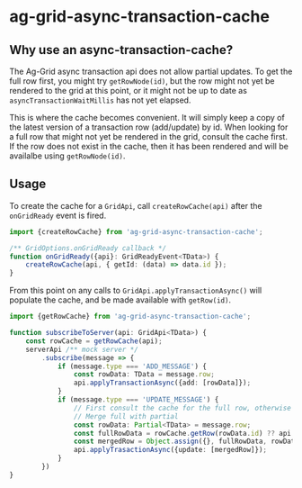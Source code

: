 # ag-grid-async-transaction-cache

## Why use an async-transaction-cache?

The Ag-Grid async transaction api does not allow partial updates. To get the full row first, you might try `getRowNode(id)`, but the row might not yet be rendered to the grid at this point, or it might not be up to date as `asyncTransactionWaitMillis` has not yet elapsed.

This is where the cache becomes convenient. It will simply keep a copy of the latest version of a transaction row (add/update) by id. When looking for a full row that might not yet be rendered in the grid, consult the cache first. If the row does not exist in the cache, then it has been rendered and will be availalbe using `getRowNode(id)`.

## Usage

To create the cache for a `GridApi`, call `createRowCache(api)` after the `onGridReady` event is fired.

```typescript
import {createRowCache} from 'ag-grid-async-transaction-cache';

/** GridOptions.onGridReady callback */
function onGridReady({api}: GridReadyEvent<TData>) {
    createRowCache(api, { getId: (data) => data.id });
}
```

From this point on any calls to `GridApi.applyTransactionAsync()` will populate the cache, and be made available with `getRow(id)`.

```typescript
import {getRowCache} from 'ag-grid-async-transaction-cache';

function subscribeToServer(api: GridApi<TData>) {
    const rowCache = getRowCache(api);
    serverApi /** mock server */
        .subscribe(message => {
            if (message.type === 'ADD_MESSAGE') {
                const rowData: TData = message.row;
                api.applyTransactionAsync({add: [rowData]});
            }
            if (message.type === 'UPDATE_MESSAGE') {
                // First consult the cache for the full row, otherwise call getRowNode(id). 
                // Merge full with partial 
                const rowData: Partial<TData> = message.row;
                const fullRowData = rowCache.getRow(rowData.id) ?? api.getRowNode(rowData.id)?.data;
                const mergedRow = Object.assign({}, fullRowData, rowData);
                api.applyTrasactionAsync({update: [mergedRow]});
            }
        })
}

```
